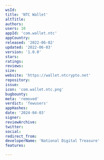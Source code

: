 ```yaml
---
wsId: 
title: 'NTC Wallet'
altTitle: 
authors: 
users: 10
appId: 'com.wallet.ntc'
appCountry: 
released: '2022-06-02'
updated: '2022-06-03'
version: '1.0.0'
stars: 
ratings: 
reviews: 
size: 
website: 'https://wallet.ntcrypto.net'
repository: 
issue: 
icon: 'com.wallet.ntc.png'
bugbounty: 
meta: 'removed'
verdict: 'fewusers'
appHashes: 
date: '2024-04-03'
signer: 
reviewArchive: 
twitter: 
social: 
redirect_from: 
developerName: 'National Digital Treasure'
features: 

---
```


